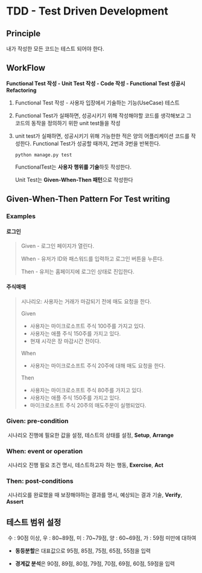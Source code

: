# TDD - Test Driven Development

## Principle

내가 작성한 모든 코드는 테스트 되어야 한다.

## WorkFlow

**Functional Test 작성 - Unit Test 작성 - Code 작성 - Functional Test 성공시 Refactoring**

1. Functional Test 작성 - 사용자 입장에서 기술하는 기능(UseCase) 테스트

2. Functional Test가 실패하면, 성공시키기 위해 작성해야할 코드를 생각해보고 그 코드의 동작을 정의하기 위한 unit test들을 작성

3. unit test가 실패하면, 성공시키기 위해 가능한한 적은 양의 어플리케이션 코드를 작성한다. Functional Test가 성공할 때까지, 2번과 3번을 반복한다.

   ```
   python manage.py test
   ```

   FunctionalTest는 **사용자 행위를 기술**하듯 작성한다.

   Unit Test는 **Given-When-Then 패턴**으로 작성한다

## Given-When-Then Pattern For Test writing

### Examples

#### 로그인

> Given - 로그인 페이지가 열린다.
>
> When - 유저가 ID와 패스워드를 입력하고 로그인 버튼을 누른다.
>
> Then - 유저는 홈페이지에 로그인 상태로 진입한다.

#### 주식매매

> 시나리오: 사용자는 거래가 마감되기 전에 매도 요청을 한다.
>
> Given
>
> - 사용자는 마이크로소프트 주식 100주를 가지고 있다.
> - 사용자는 애플 주식 150주를 가지고 있다.
> - 현재 시각은 장 마감시간 전이다.
>
> When
>
> * 사용자는 마이크로소프트 주식 20주에 대해 매도 요청을 한다.
>
> Then
>
> * 사용자는 마이크로소프트 주식 80주를 가지고 있다.
> * 사용자는 애플 주식 150주를 가지고 있다.
> * 마이크로소프트 주식 20주의 매도주문이 실행되었다.

### Given: pre-condition

​	시나리오 진행에 필요한 값을 설정, 테스트의 상태를 설정, **Setup**, **Arrange**

### When: event or operation

​	시나리오 진행 필요 조건 명시, 테스트하고자 하는 행동,  **Exercise**, **Act**

### Then: post-conditions

​	시나리오를 완료했을 때 보장해야하는 결과를 명시, 예상되는 결과 기술, **Verify**, **Assert**

## 테스트 범위 설정

​	수 : 90점 이상, 우 : 80~89점, 미 : 70~79점, 양 : 60~69점, 가 : 59점 미만에 대하여

- **동등분할**은 대표값으로 95점, 85점, 75점, 65점, 55점을 입력

- **경계값 분석**은 90점, 89점, 80점, 79점, 70점, 69점, 60점, 59점을 입력